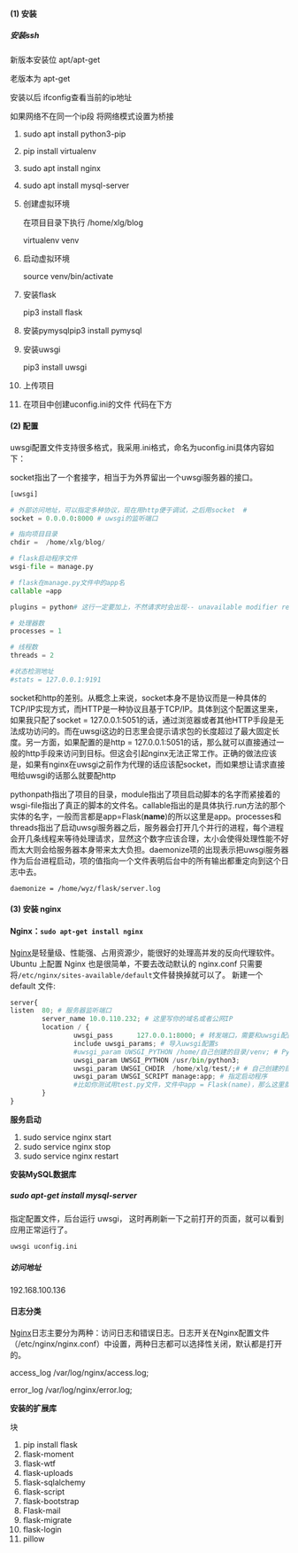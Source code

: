 #### (1) 安装 

##### 安装ssh

新版本安装位 apt/apt-get

老版本为 apt-get

安装以后 ifconfig查看当前的ip地址

如果网络不在同一个ip段  将网络模式设置为桥接

1. sudo apt install python3-pip

2. pip install virtualenv

3. sudo apt install nginx

4. sudo apt install mysql-server

5. 创建虚拟环境

   在项目目录下执行 /home/xlg/blog

   virtualenv venv

6. 启动虚拟环境

   source venv/bin/activate

7. 安装flask

   pip3 install flask
8. 安装pymysqlpip3 install pymysql


8. 安装uwsgi

   pip3 install uwsgi

9. 上传项目

10. 在项目中创建uconfig.ini的文件 代码在下方

#### (2) 配置

uwsgi配置文件支持很多格式，我采用.ini格式，命名为uconfig.ini具体内容如下：

socket指出了一个套接字，相当于为外界留出一个uwsgi服务器的接口。

```python
[uwsgi]

# 外部访问地址，可以指定多种协议，现在用http便于调试，之后用socket  #
socket = 0.0.0.0:8000 # uwsgi的监听端口

# 指向项目目录
chdir =  /home/xlg/blog/

# flask启动程序文件
wsgi-file = manage.py

# flask在manage.py文件中的app名
callable =app

plugins = python# 这行一定要加上，不然请求时会出现-- unavailable modifier requested: 0 --错误提示

# 处理器数
processes = 1

# 线程数
threads = 2

#状态检测地址
#stats = 127.0.0.1:9191
```

socket和http的差别。从概念上来说，socket本身不是协议而是一种具体的TCP/IP实现方式，而HTTP是一种协议且基于TCP/IP。具体到这个配置这里来，如果我只配了socket = 127.0.0.1:5051的话，通过浏览器或者其他HTTP手段是无法成功访问的。而在uwsgi这边的日志里会提示请求包的长度超过了最大固定长度。另一方面，如果配置的是http = 127.0.0.1:5051的话，那么就可以直接通过一般的http手段来访问到目标。但这会引起nginx无法正常工作。正确的做法应该是，如果有nginx在uwsgi之前作为代理的话应该配socket，而如果想让请求直接甩给uwsgi的话那么就要配http

pythonpath指出了项目的目录，module指出了项目启动脚本的名字而紧接着的wsgi-file指出了真正的脚本的文件名。callable指出的是具体执行.run方法的那个实体的名字，一般而言都是app=Flask(__name__)的所以这里是app。processes和threads指出了启动uwsgi服务器之后，服务器会打开几个并行的进程，每个进程会开几条线程来等待处理请求，显然这个数字应该合理，太小会使得处理性能不好而太大则会给服务器本身带来太大负担。daemonize项的出现表示把uwsgi服务器作为后台进程启动，项的值指向一个文件表明后台中的所有输出都重定向到这个日志中去。

```
daemonize = /home/wyz/flask/server.log
```

#### (3) 安装 nginx

#### Nginx：`sudo apt-get install nginx`

[Nginx](http://tengine.taobao.org/book/)是轻量级、性能强、占用资源少，能很好的处理高并发的反向代理软件。Ubuntu 上配置 Nginx 也是很简单，不要去改动默认的 nginx.conf 只需要将`/etc/nginx/sites-available/default`文件替换掉就可以了。 
新建一个 default 文件:

```python
server{
listen  80; # 服务器监听端口
        server_name 10.0.110.232; # 这里写你的域名或者公网IP
        location / {
                uwsgi_pass      127.0.0.1:8000; # 转发端口，需要和uwsgi配置当中的监听端口一致
               	include uwsgi_params; # 导入uwsgi配置s
                #uwsgi_param UWSGI_PYTHON /home/自己创建的目录/venv; # Python解释器所在的路径（这里为虚拟环境）
                uwsgi_param UWSGI_PYTHON /usr/bin/python3;  
		 		uwsgi_param UWSGI_CHDIR  /home/xlg/test/;# # 自己创建的目录 项目根目录
                uwsgi_param UWSGI_SCRIPT manage:app; # 指定启动程序
            	#比如你测试用test.py文件，文件中app = Flask(name)，那么这里就填 test：app
        }
}
```

**服务启动**

1. sudo service nginx start
2. sudo service nginx stop
3. sudo service nginx restart

**安装MySQL数据库**

##### sudo apt-get install mysql-server

指定配置文件，后台运行 uwsgi， 这时再刷新一下之前打开的页面，就可以看到应用正常运行了。

`uwsgi uconfig.ini `

##### 访问地址

192.168.100.136





#### 日志分类

[Nginx](http://www.jbxue.com/server/nginx/)日志主要分为两种：访问日志和错误日志。日志开关在Nginx配置文件（/etc/nginx/nginx.conf）中设置，两种日志都可以选择性关闭，默认都是打开的。

access_log /var/log/nginx/access.log;

error_log /var/log/nginx/error.log;





**安装的扩展库**

块

1. pip install flask
2. flask-moment
3. flask-wtf
4. flask-uploads
5. flask-sqlalchemy
6. flask-script
7. flask-bootstrap
8. Flask-mail
9. flask-migrate
10. flask-login
11. pillow

